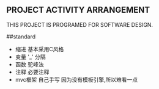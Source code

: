 ## PROJECT ACTIVITY ARRANGEMENT
THIS PROJECT IS PROGRAMED FOR SOFTWARE DESIGN.

##standard
- 缩进 基本采用C风格
- 变量 '_' 分隔
- 函数 驼峰法
- 注释 必要注释
- mvc框架 自己手写 因为没有模板引擎,所以难看一点